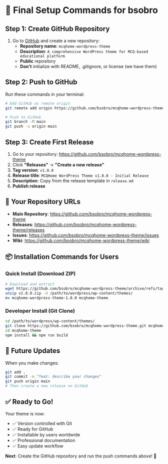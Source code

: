 # 🚀 Final Setup Commands for bsobro

## Step 1: Create GitHub Repository

1. Go to [GitHub](https://github.com) and create a new repository:
   - **Repository name**: `mcqhome-wordpress-theme`
   - **Description**: `A comprehensive WordPress theme for MCQ-based educational platform`
   - **Public** repository
   - **Don't** initialize with README, .gitignore, or license (we have them)

## Step 2: Push to GitHub

Run these commands in your terminal:

```bash
# Add GitHub as remote origin
git remote add origin https://github.com/bsobro/mcqhome-wordpress-theme.git

# Push to GitHub
git branch -M main
git push -u origin main
```

## Step 3: Create First Release

1. Go to your repository: https://github.com/bsobro/mcqhome-wordpress-theme
2. Click **"Releases"** → **"Create a new release"**
3. **Tag version**: `v1.0.0`
4. **Release title**: `MCQHome WordPress Theme v1.0.0 - Initial Release`
5. **Description**: Copy from the release template in `release.md`
6. **Publish release**

## 🎯 Your Repository URLs

- **Main Repository**: https://github.com/bsobro/mcqhome-wordpress-theme
- **Releases**: https://github.com/bsobro/mcqhome-wordpress-theme/releases
- **Issues**: https://github.com/bsobro/mcqhome-wordpress-theme/issues
- **Wiki**: https://github.com/bsobro/mcqhome-wordpress-theme/wiki

## 📦 Installation Commands for Users

### Quick Install (Download ZIP)

```bash
# Download and extract
wget https://github.com/bsobro/mcqhome-wordpress-theme/archive/refs/tags/v1.0.0.zip
unzip v1.0.0.zip -d /path/to/wordpress/wp-content/themes/
mv mcqhome-wordpress-theme-1.0.0 mcqhome-theme
```

### Developer Install (Git Clone)

```bash
cd /path/to/wordpress/wp-content/themes/
git clone https://github.com/bsobro/mcqhome-wordpress-theme.git mcqhome-theme
cd mcqhome-theme
npm install && npm run build
```

## 🔄 Future Updates

When you make changes:

```bash
git add .
git commit -m "feat: describe your changes"
git push origin main
# Then create a new release on GitHub
```

## ✅ Ready to Go!

Your theme is now:

- ✅ Version controlled with Git
- ✅ Ready for GitHub
- ✅ Installable by users worldwide
- ✅ Professional documentation
- ✅ Easy update workflow

**Next**: Create the GitHub repository and run the push commands above! 🚀
